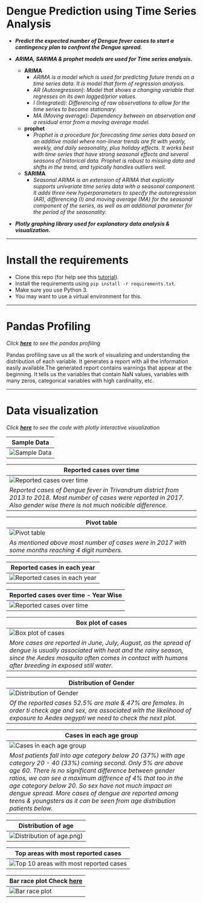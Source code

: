# Dengue Prediction using Time Series Analysis

* **_Predict the expected number of Dengue fever cases to start a contingency plan to confront the Dengue spread._**

* **_ARIMA, SARIMA & prophet models are used for Time series analysis._**
	* **ARIMA**
		* _ARIMA is a model which is used for predicting future trends on a time series data. It is model that form of regression analysis._
		* _AR (Autoregression): Model that shows a changing variable that regresses on its own lagged/prior values._
		* _I (Integrated): Differencing of raw observations to allow for the time series to become stationary._
		* _MA (Moving average): Dependency between an observation and a residual error from a moving average model._
	* **prophet**
		* _Prophet is a procedure for forecasting time series data based on an additive model where non-linear trends are fit with yearly, weekly, and daily seasonality, plus holiday effects. It works best with time series that have strong seasonal effects and several seasons of historical data. Prophet is robust to missing data and shifts in the trend, and typically handles outliers well._
	* **SARIMA**
		* _Seasonal ARIMA is an extension of ARIMA that explicitly supports univariate time series data with a seasonal component. It adds three new hyperparameters to specify the autoregression (AR), differencing (I) and moving average (MA) for the seasonal component of the series, as well as an additional parameter for the period of the seasonality._

* **_Plotly graphing library used for explanatory data analysis & visualization._**
---

# Install the requirements
* Clone this repo (for help see this [tutorial](https://docs.gitlab.com/ee/gitlab-basics/start-using-git.html#clone-a-repository)).
* Install the requirements using `pip install -r requirements.txt`.
* Make sure you use Python 3.
* You may want to use a virtual environment for this.
---
# Pandas Profiling
_Click [**here**](https://jose-vincent.gitlab.io/pandas-profile-report) to see the pandas profiling_

Pandas profiling save us all the work of visualizing and understanding the distribution of each variable. It generates a report with all the information easily available.The generated report contains warnings that appear at the beginning. It tells us the variables that contain NaN values, variables with many zeros, categorical variables with high cardinality, etc.

---
# Data visualization  
_Click [**here**](https://jose-vincent.gitlab.io/exploratory-data-analysis) to see the code with plotly interactive visualization_

|**Sample Data**|
|---|
|![Sample Data](https://gitlab.com/jose-vincent/timeseries_analysis-of-dengue_incidence-in-trivandrum/-/raw/master/Plots/1.%20Sample%20data.png)|

|**Reported cases over time**|
|---|
|![Reported cases over time](https://gitlab.com/jose-vincent/timeseries_analysis-of-dengue_incidence-in-trivandrum/-/raw/master/Plots/2.%20Reported%20cases%20over%20time.png)|
|_Reported cases of Dengue fever in Trivandrum district from 2013 to 2018. Most number of cases were reported in 2017. Also gender wise there is not much noticible difference._|

|**Pivot table**|
|---|
|![Pivot table](https://gitlab.com/jose-vincent/timeseries_analysis-of-dengue_incidence-in-trivandrum/-/raw/master/Plots/3.%20Pivot%20table.png)|
|_As mentioned above most number of cases were in 2017 with some months reaching 4 digit numbers._|

|**Reported cases in each year**|
|---|
|![Reported cases in each year](https://gitlab.com/jose-vincent/timeseries_analysis-of-dengue_incidence-in-trivandrum/-/raw/master/Plots/4.%20Reported%20cases%20in%20each%20year.png)|

|**Reported cases over time - Year Wise**|
|---|
|![Reported cases over time ](https://gitlab.com/jose-vincent/timeseries_analysis-of-dengue_incidence-in-trivandrum/-/raw/master/Plots/5.%20Reported%20cases%20over%20time%20-%20Year.png)|

|**Box plot of cases**|
|---|
|![Box plot of cases](https://gitlab.com/jose-vincent/timeseries_analysis-of-dengue_incidence-in-trivandrum/-/raw/master/Plots/6.%20Box%20plot%20of%20cases.png)|
|_More cases are reported in June, July, August, as the spread of dengue is usually associated with heat and the rainy season, since the Aedes mosquito often comes in contact with humans after breeding in exposed still water._|

|**Distribution of Gender**|
|---|
|![Distribution of Gender](https://gitlab.com/jose-vincent/timeseries_analysis-of-dengue_incidence-in-trivandrum/-/raw/master/Plots/7.%20Distribution%20of%20Gender.png)|
|_Of the reported cases 52.5% are male & 47% are females. In order ti check age and sex, are associated with the likelihood of exposure to Aedes aegypti we need to check the next plot._|

|**Cases in each age group**|
|---|
|![Cases in each age group ](https://gitlab.com/jose-vincent/timeseries_analysis-of-dengue_incidence-in-trivandrum/-/raw/master/Plots/11.%20Cases%20in%20each%20age%20group%20(%25).png)|
|_Most patients fall into age category below 20 (37%) with age category 20 - 40 (33%) coming second. Only 5% are above age 60. There is no significant difference between gender ratios, we can see a maximum diffrence of 4% that too in the age category below 20. So sex have not much impact on dengue spread. More cases of dengue are reported among teens & youngsters as it can be seen from age distribution patients below._|

|**Distribution of age**|
|---|
|![Distribution of age](https://gitlab.com/jose-vincent/timeseries_analysis-of-dengue_incidence-in-trivandrum/-/raw/master/Plots/8.%20Distribution%20of%20age.png).png)|

|**Top areas with most reported cases**|
|---|
|![Top 10 areas with most reported cases](https://gitlab.com/jose-vincent/timeseries_analysis-of-dengue_incidence-in-trivandrum/-/raw/master/Plots/9.%20Top%2010%20areas%20with%20most%20reported%20cases.png)|

|**Bar race plot** Check [here](https://jose-vincent.gitlab.io/exploratory-data-analysis)|
|---|
|![Bar race plot](https://gitlab.com/jose-vincent/timeseries_analysis-of-dengue_incidence-in-trivandrum/-/raw/master/Plots/12.%20Bar%20race%20plot.png)|
